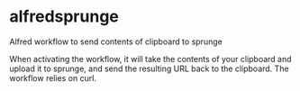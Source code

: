 # alfredsprunge
Alfred workflow to send contents of clipboard to sprunge


When activating the workflow, it will take the contents of your clipboard and upload it to sprunge, and send the resulting URL back to the clipboard.  The workflow relies on curl.  
